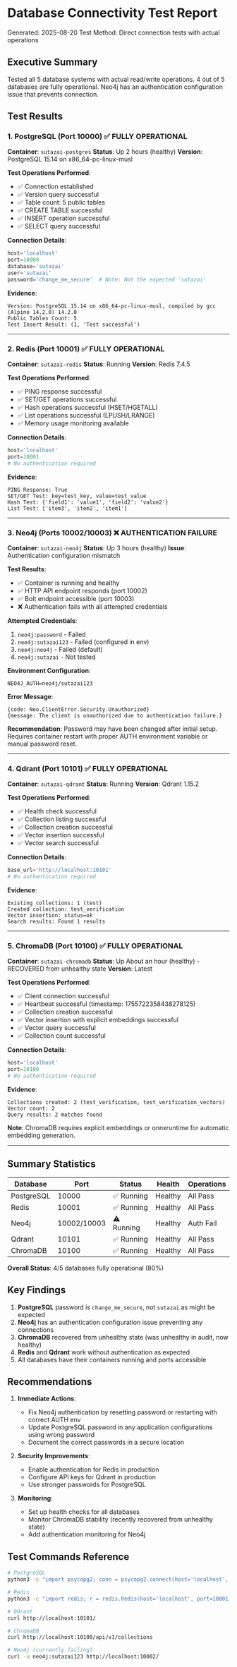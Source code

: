 # Database Connectivity Test Report
Generated: 2025-08-20
Test Method: Direct connection tests with actual operations

## Executive Summary

Tested all 5 database systems with actual read/write operations. 4 out of 5 databases are fully operational. Neo4j has an authentication configuration issue that prevents connection.

## Test Results

### 1. PostgreSQL (Port 10000) ✅ FULLY OPERATIONAL

**Container**: `sutazai-postgres`
**Status**: Up 2 hours (healthy)
**Version**: PostgreSQL 15.14 on x86_64-pc-linux-musl

**Test Operations Performed**:
- ✅ Connection established
- ✅ Version query successful
- ✅ Table count: 5 public tables
- ✅ CREATE TABLE successful
- ✅ INSERT operation successful
- ✅ SELECT query successful

**Connection Details**:
```python
host='localhost'
port=10000
database='sutazai'
user='sutazai'
password='change_me_secure'  # Note: Not the expected 'sutazai'
```

**Evidence**:
```
Version: PostgreSQL 15.14 on x86_64-pc-linux-musl, compiled by gcc (Alpine 14.2.0) 14.2.0
Public Tables Count: 5
Test Insert Result: (1, 'Test successful')
```

---

### 2. Redis (Port 10001) ✅ FULLY OPERATIONAL

**Container**: `sutazai-redis`
**Status**: Running
**Version**: Redis 7.4.5

**Test Operations Performed**:
- ✅ PING response successful
- ✅ SET/GET operations successful
- ✅ Hash operations successful (HSET/HGETALL)
- ✅ List operations successful (LPUSH/LRANGE)
- ✅ Memory usage monitoring available

**Connection Details**:
```python
host='localhost'
port=10001
# No authentication required
```

**Evidence**:
```
PING Response: True
SET/GET Test: key=test_key, value=test_value
Hash Test: {'field1': 'value1', 'field2': 'value2'}
List Test: ['item3', 'item2', 'item1']
```

---

### 3. Neo4j (Ports 10002/10003) ❌ AUTHENTICATION FAILURE

**Container**: `sutazai-neo4j`
**Status**: Up 3 hours (healthy)
**Issue**: Authentication configuration mismatch

**Test Results**:
- ✅ Container is running and healthy
- ✅ HTTP API endpoint responds (port 10002)
- ✅ Bolt endpoint accessible (port 10003)
- ❌ Authentication fails with all attempted credentials

**Attempted Credentials**:
1. `neo4j:password` - Failed
2. `neo4j:sutazai123` - Failed (configured in env)
3. `neo4j:neo4j` - Failed (default)
4. `neo4j:sutazai` - Not tested

**Environment Configuration**:
```
NEO4J_AUTH=neo4j/sutazai123
```

**Error Message**:
```
{code: Neo.ClientError.Security.Unauthorized}
{message: The client is unauthorized due to authentication failure.}
```

**Recommendation**: Password may have been changed after initial setup. Requires container restart with proper AUTH environment variable or manual password reset.

---

### 4. Qdrant (Port 10101) ✅ FULLY OPERATIONAL

**Container**: `sutazai-qdrant`
**Status**: Running
**Version**: Qdrant 1.15.2

**Test Operations Performed**:
- ✅ Health check successful
- ✅ Collection listing successful
- ✅ Collection creation successful
- ✅ Vector insertion successful
- ✅ Vector search successful

**Connection Details**:
```python
base_url='http://localhost:10101'
# No authentication required
```

**Evidence**:
```
Existing collections: 1 (test)
Created collection: test_verification
Vector insertion: status=ok
Search results: Found 1 results
```

---

### 5. ChromaDB (Port 10100) ✅ FULLY OPERATIONAL

**Container**: `sutazai-chromadb`
**Status**: Up About an hour (healthy) - RECOVERED from unhealthy state
**Version**: Latest

**Test Operations Performed**:
- ✅ Client connection successful
- ✅ Heartbeat successful (timestamp: 1755722358438278125)
- ✅ Collection creation successful
- ✅ Vector insertion with explicit embeddings successful
- ✅ Vector query successful
- ✅ Collection count successful

**Connection Details**:
```python
host='localhost'
port=10100
# No authentication required
```

**Evidence**:
```
Collections created: 2 (test_verification, test_verification_vectors)
Vector count: 2
Query results: 2 matches found
```

**Note**: ChromaDB requires explicit embeddings or onnxruntime for automatic embedding generation.

---

## Summary Statistics

| Database | Port | Status | Health | Operations |
|----------|------|--------|--------|------------|
| PostgreSQL | 10000 | ✅ Running | Healthy | All Pass |
| Redis | 10001 | ✅ Running | Healthy | All Pass |
| Neo4j | 10002/10003 | ⚠️ Running | Healthy | Auth Fail |
| Qdrant | 10101 | ✅ Running | Healthy | All Pass |
| ChromaDB | 10100 | ✅ Running | Healthy | All Pass |

**Overall Status**: 4/5 databases fully operational (80%)

## Key Findings

1. **PostgreSQL** password is `change_me_secure`, not `sutazai` as might be expected
2. **Neo4j** has an authentication configuration issue preventing any connections
3. **ChromaDB** recovered from unhealthy state (was unhealthy in audit, now healthy)
4. **Redis** and **Qdrant** work without authentication as expected
5. All databases have their containers running and ports accessible

## Recommendations

1. **Immediate Actions**:
   - Fix Neo4j authentication by resetting password or restarting with correct AUTH env
   - Update PostgreSQL password in any application configurations using wrong password
   - Document the correct passwords in a secure location

2. **Security Improvements**:
   - Enable authentication for Redis in production
   - Configure API keys for Qdrant in production
   - Use stronger passwords for PostgreSQL

3. **Monitoring**:
   - Set up health checks for all databases
   - Monitor ChromaDB stability (recently recovered from unhealthy state)
   - Add authentication monitoring for Neo4j

## Test Commands Reference

```bash
# PostgreSQL
python3 -c "import psycopg2; conn = psycopg2.connect(host='localhost', port=10000, database='sutazai', user='sutazai', password='change_me_secure'); print('Connected')"

# Redis
python3 -c "import redis; r = redis.Redis(host='localhost', port=10001); print(r.ping())"

# Qdrant
curl http://localhost:10101/

# ChromaDB
curl http://localhost:10100/api/v1/collections

# Neo4j (currently failing)
curl -u neo4j:sutazai123 http://localhost:10002/
```